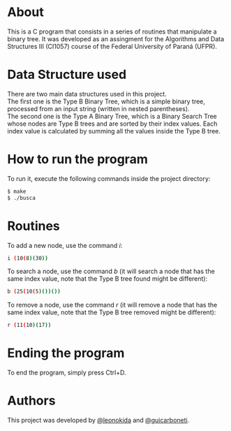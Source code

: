 # About
This is a C program that consists in a series of routines that manipulate a binary tree.
It was developed as an assingment for the Algorithms and Data Structures III (CI1057) course of the Federal University of Paraná (UFPR).

# Data Structure used
There are two main data structures used in this project.  
The first one is the Type B Binary Tree, which is a simple binary tree, processed from an input string (written in nested parentheses).  
The second one is the Type A Binary Tree, which is a Binary Search Tree whose nodes are Type B trees and are sorted by their index values. Each index value is calculated by summing all the values inside the Type B tree.

# How to run the program
To run it, execute the following commands inside the project directory:
```bash
$ make
$ ./busca
```

# Routines
To add a new node, use the command *i*:
```bash
i (10(8)(30))
```
To search a node, use the command *b* (it will search a node that has the same index value, note that the Type B tree found might be different):
```bash
b (25(10(5)())())
```

To remove a node, use the command *r* (it will remove a node that has the same index value, note that the Type B tree removed might be different):
```bash
r (11(10)(17))
```

# Ending the program
To end the program, simply press Ctrl+D.

# Authors
This project was developed by [@leonokida](https://github.com/leonokida) and [@guicarboneti](https://github.com/guicarboneti).
